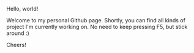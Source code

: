 Hello, world!

Welcome to my personal Github page. Shortly, you can find all kinds of project I'm currently working on.
No need to keep pressing F5, but stick around :)

Cheers!
